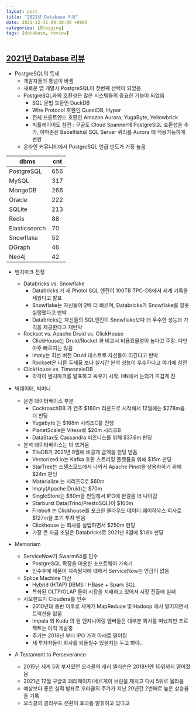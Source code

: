 ```yaml
---
layout: post
title: "2021년 Database 리뷰"
date: 2021-12-31 09:30:00 +0900
categories: [Blogging]
tags: [database, review]
---
```


## [2021년 Database 리뷰](https://www.ben-evans.com/presentations)

- PostgreSQL의 득세
  - 개발자들의 통념이 바뀜
  - 새로운 앱 개발시 PostgreSQL이 첫번째 선택이 되었음
  - PostgreSQL과의 호환성은 많은 시스템들의 중요한 기능이 되었음
    - SQL 문법 호환인 DuckDB
    - Wire Protocol 호환인 QuestDB, Hyper
    - 전체 프론트엔드 호환인 Amazon Aurora, YugaByte, Yellowbrick
    - 빅플레이어도 참전 : 구글도 Cloud Spanner에 PostgreSQL 호환성을 추가, 아마존은 Babelfish로 SQL Server 쿼리를 Aurora 에 적용가능하게 변환
  - 온라인 커뮤니티에서 PostgreSQL 언급 빈도가 가장 높음

|dbms|cnt|
|----|----|
|PostgreSQL    |656|
|MySQL         | 317|
|MongoDB       | 266|
|Oracle        | 222|
|SQLite        | 213|
|Redis         |  88|
|Elasticsearch |  70|
|Snowflake     |  52|
|DGraph        |  46|
|Neo4j         |  42|

- 벤치마크 전쟁
  - Databricks vs. Snowflake
    - Databricks 가 새 Photol SQL 엔진이 100TB TPC-DS에서 세계 기록을 세웠다고 발표
    - Snowflake는 자신들이 2배 더 빠르며, Databricks가 Snowflake를 잘못 실행했다고 반박
    - Databricks는 자신들의 SQL엔진이 Snowflake보다 더 우수한 성능과 가격을 제공한다고 재반박
  - Rockset vs. Apache Druid vs. ClickHouse
    - ClickHouse는 Druid/Rocket 과 비교시 비용효율성이 높다고 주장. 다만 아주 빠르지는 않음
    - Imply는 최선 버전 Druid 테스트로 자신들이 이긴다고 반박
    - Rockset은 다른 두제품 보다 실시간 분석 성능이 우수하다고 여기에 참전
  - ClickHouse vs. TimescaleDB
    - 각각이 벤치마크를 발표하고 싸우기 시작. HN에서 논의가 뜨겁게 진    
- 빅데이터, 빅머니
  - 운영 데이터베이스 부분
    - CockroachDB 가 연초 $160m 라운드로 시작해서 12월에는 $278m을 더 펀딩
    - Yugabyte 는 $188m 시리즈C를 진행
    - PlanetScale은 Vitess로 $20m 시리즈B
    - DataStax도 Cassandra 비즈니스를 위해 $37.6m 펀딩
  - 분석 데이터베이스는 더 뜨거움
    - TileDB가 2021년 9월에 비공개 금액을 펀딩 받음
    - Vectorized.io는 Kafka 호환 스트리밍 플랫폼을 위해 $15m 펀딩
    - StarTree는 스텔스모드에서 나와서 Apache Pinot을 상용화하기 위해 $24m 펀딩
    - Materialize 는 시리즈C로 $60m
    - Imply(Apache Druid)는 $70m
    - SingleStore는 $80m을 펀딩해서 IPO에 한걸음 더 나아감
    - Starburst Data(Trino/PrestoSQL)이 $100m
    - Firebolt 는 Clickhouse를 포크한 클라우드 데이터 웨어하우스 회사로 $127m을 초기 투자 받음
    - Clickhouse 는 회사를 설립하면서 $250m 펀딩
    - 가장 큰 자금 조달은 Databricks로 2021년 8월에 $1.6b 펀딩

- Memoriam
  - ServiceNow가 Swarm64를 인수
    - PostgreSQL 확장을 이용한 소프트웨어 가속기
    - 인수후에 제품이 지속될지에 대해서 ServiceNow는 언급이 없음
  - Splice Machine 파산
    - Hybrid (HTAP) DBMS : HBase + Spark SQL
    - 특화된 OLTP/OLAP 들이 시장을 지배하고 있어서 시장 진출에 실패
  - 사모펀드가 Cloudera를 인수
    - 2010년대 중반 이후로 세계가 MapReduce 및 Hadoop 에서 멀어지면서 트랙션을 잃음
    - Impala 와 Kudu 의 원 엔지니어링 멤버들은 대부분 회사를 떠났지만 프로젝트는 아직 개발중
    - 주가는 2018년 부터 IPO 가격 아래로 떨어짐
    - 새 투자자들이 회사를 되돌릴수 있을지는 두고 봐야..

- A Testament to Perseverance
  - 2015년 세계 5위 부자였던 오라클의 래리 엘리슨은 2018년엔 10위까지 떨어졌음
  - 2021년 12월 구글의 래리페이지/세르게이 브린을 제치고 다시 5위로 올라옴
  - 예상보다 좋은 실적 발표로 오라클의 주가가 지난 20년간 2번째로 높은 상승율을 기록
  - 오라클의 클라우드 전환이 효과를 발휘하고 있다고